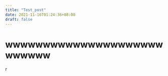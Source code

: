 ```yaml
---
title: "Test_post"
date: 2021-11-16T01:24:36+08:00
draft: false
---
```


# wwwwwwwwwwwwwwwwwwwwwwwwwww

r